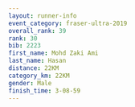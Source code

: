 ```yaml
---
layout: runner-info 
event_category: fraser-ultra-2019 
overall_rank: 39
rank: 30
bib: 2223
first_name: Mohd Zaki Ami
last_name: Hasan
distance: 22KM
category_km: 22KM
gender: Male
finish_time: 3-08-59
---
```

